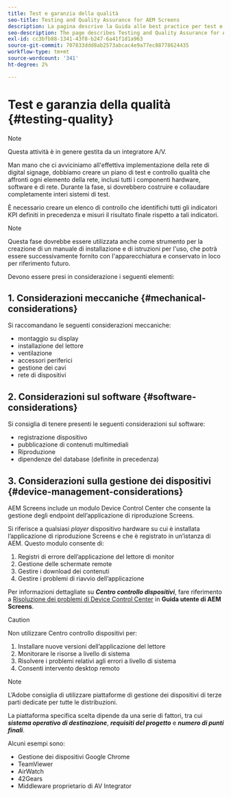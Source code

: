 ```yaml
---
title: Test e garanzia della qualità
seo-title: Testing and Quality Assurance for AEM Screens
description: La pagina descrive la Guida alle best practice per test e controllo qualità per AEM Screens
seo-description: The page describes Testing and Quality Assurance for AEM Screens Best Practices Guide
exl-id: cc3bfb88-1341-43f8-b247-6a41f1d1a963
source-git-commit: 707833ddd8ab2573abcac4e9a77ec88778624435
workflow-type: tm+mt
source-wordcount: '341'
ht-degree: 2%

---
```


# Test e garanzia della qualità {#testing-quality}

>[!NOTE]
>Questa attività è in genere gestita da un integratore A/V.

Man mano che ci avviciniamo all&#39;effettiva implementazione della rete di digital signage, dobbiamo creare un piano di test e controllo qualità che affronti ogni elemento della rete, inclusi tutti i componenti hardware, software e di rete.
Durante la fase, si dovrebbero costruire e collaudare completamente interi sistemi di test.

È necessario creare un elenco di controllo che identifichi tutti gli indicatori KPI definiti in precedenza e misuri il risultato finale rispetto a tali indicatori.

>[!NOTE]
>
>Questa fase dovrebbe essere utilizzata anche come strumento per la creazione di un manuale di installazione e di istruzioni per l&#39;uso, che potrà essere successivamente fornito con l&#39;apparecchiatura e conservato in loco per riferimento futuro.

Devono essere presi in considerazione i seguenti elementi:

## 1. Considerazioni meccaniche {#mechanical-considerations}

Si raccomandano le seguenti considerazioni meccaniche:

* montaggio su display
* installazione del lettore
* ventilazione
* accessori periferici
* gestione dei cavi
* rete di dispositivi

## 2. Considerazioni sul software {#software-considerations}

Si consiglia di tenere presenti le seguenti considerazioni sul software:

* registrazione dispositivo
* pubblicazione di contenuti multimediali
* Riproduzione
* dipendenze del database (definite in precedenza)


## 3. Considerazioni sulla gestione dei dispositivi {#device-management-considerations}

AEM Screens include un modulo Device Control Center che consente la gestione degli endpoint dell’applicazione di riproduzione Screens.

Si riferisce a qualsiasi *player* dispositivo hardware su cui è installata l’applicazione di riproduzione Screens e che è registrato in un’istanza di AEM.
Questo modulo consente di:

1. Registri di errore dell’applicazione del lettore di monitor
1. Gestione delle schermate remote
1. Gestire i download dei contenuti
1. Gestire i problemi di riavvio dell’applicazione

Per informazioni dettagliate su ***Centro controllo dispositivi***, fare riferimento a [Risoluzione dei problemi di Device Control Center](https://helpx.adobe.com/experience-manager/6-5/screens/using/monitoring-screens.html) in **Guida utente di AEM Screens**.

>[!CAUTION]
>
> Non utilizzare Centro controllo dispositivi per:
> 1. Installare nuove versioni dell’applicazione del lettore
> 1. Monitorare le risorse a livello di sistema
> 1. Risolvere i problemi relativi agli errori a livello di sistema
> 1. Consenti intervento desktop remoto



>[!NOTE]
>
> L’Adobe consiglia di utilizzare piattaforme di gestione dei dispositivi di terze parti dedicate per tutte le distribuzioni.

La piattaforma specifica scelta dipende da una serie di fattori, tra cui ***sistema operativo di destinazione***, ***requisiti del progetto*** e ***numero di punti finali***.

Alcuni esempi sono:

* Gestione dei dispositivi Google Chrome
* TeamViewer
* AirWatch
* 42Gears
* Middleware proprietario di AV Integrator
